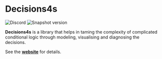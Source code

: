 # Decisions4s

![Discord](https://img.shields.io/discord/1240565362601230367?style=flat-square&logo=discord&link=https%3A//bit.ly/business4s-discord)
![Snapshot version](https://img.shields.io/nexus/s/org.business4s/decisions4s-core_3?server=https%3A%2F%2Foss.sonatype.org&label=snapshot
)

**Decisions4s** is a library that helps in taming the complexity of complicated conditional logic through modeling,
visualising and diagnosing the decisions.

See the [**website**](https://business4s.github.io/decisions4s/) for details.
